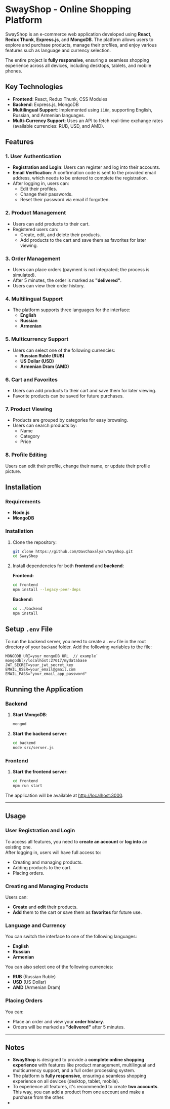 # SwayShop - Online Shopping Platform

SwayShop is an e-commerce web application developed using **React**, **Redux Thunk**, **Express.js**, and **MongoDB**. The platform allows users to explore and purchase products, manage their profiles, and enjoy various features such as language and currency selection.

The entire project is **fully responsive**, ensuring a seamless shopping experience across all devices, including desktops, tablets, and mobile phones.

## Key Technologies

- **Frontend**: React, Redux Thunk, CSS Modules
- **Backend**: Express.js, MongoDB
- **Multilingual Support**: Implemented using `i18n`, supporting English, Russian, and Armenian languages.
- **Multi-Currency Support**: Uses an API to fetch real-time exchange rates (available currencies: RUB, USD, and AMD).

## Features

### 1. User Authentication
- **Registration and Login**: Users can register and log into their accounts.
- **Email Verification**: A confirmation code is sent to the provided email address, which needs to be entered to complete the registration.
- After logging in, users can:
  - Edit their profiles.
  - Change their passwords.
  - Reset their password via email if forgotten.

### 2. Product Management
- Users can add products to their cart.
- Registered users can:
  - Create, edit, and delete their products.
  - Add products to the cart and save them as favorites for later viewing.

### 3. Order Management
- Users can place orders (payment is not integrated; the process is simulated).
- After 5 minutes, the order is marked as **"delivered"**.
- Users can view their order history.

### 4. Multilingual Support
- The platform supports three languages for the interface:
  - **English**
  - **Russian**
  - **Armenian**

### 5. Multicurrency Support
- Users can select one of the following currencies:
  - **Russian Ruble (RUB)**
  - **US Dollar (USD)**
  - **Armenian Dram (AMD)**

### 6. Cart and Favorites
- Users can add products to their cart and save them for later viewing.
- Favorite products can be saved for future purchases.

### 7. Product Viewing
- Products are grouped by categories for easy browsing.
- Users can search products by:
  - Name
  - Category
  - Price

### 8. Profile Editing
Users can edit their profile, change their name, or update their profile picture.

## Installation

### Requirements
- **Node.js**
- **MongoDB**

### Installation

1. Clone the repository:

    ```bash
    git clone https://github.com/DavChaxalyan/SwyShop.git
    cd SwayShop
    ```

2. Install dependencies for both **frontend** and **backend**:

    **Frontend:**
    ```bash
    cd frontend
    npm install --legacy-peer-deps
    ```

    **Backend:**
    ```bash
    cd ../backend
    npm install
    ```
## Setup `.env` File

To run the backend server, you need to create a `.env` file in the root directory of your `backend` folder. Add the following variables to the file:

```plaintext
MONGODB_URI=your_mongoDB_URL  // example` mongodb://localhost:27017/mydatabase
JWT_SECRET=your_jwt_secret_key
EMAIL_USER=your_email@gmail.com
EMAIL_PASS="your_email_app_password"
```

## Running the Application

### Backend

1. **Start MongoDB**:
    ```bash
    mongod
    ```

2. **Start the backend server**:
    ```bash
    cd backend
    node src/server.js
    ```

### Frontend

1. **Start the frontend server**:
    ```bash
    cd frontend
    npm run start
    ```

The application will be available at [http://localhost:3000](http://localhost:3000).

---

## Usage

### User Registration and Login
To access all features, you need to **create an account** or **log into** an existing one.  
After logging in, users will have full access to:
- Creating and managing products.
- Adding products to the cart.
- Placing orders.

### Creating and Managing Products
Users can:
- **Create** and **edit** their products.
- **Add** them to the cart or save them as **favorites** for future use.

### Language and Currency
You can switch the interface to one of the following languages:
- **English**
- **Russian**
- **Armenian**

You can also select one of the following currencies:
- **RUB** (Russian Ruble)
- **USD** (US Dollar)
- **AMD** (Armenian Dram)

### Placing Orders
You can:
- Place an order and view your **order history**.
- Orders will be marked as **"delivered"** after 5 minutes.

---

## Notes
- **SwayShop** is designed to provide a **complete online shopping experience** with features like product management, multilingual and multicurrency support, and a full order processing system.
- The platform is **fully responsive**, ensuring a seamless shopping experience on all devices (desktop, tablet, mobile).
- To experience all features, it's recommended to create **two accounts**. This way, you can add a product from one account and make a purchase from the other.
- 
